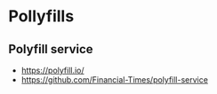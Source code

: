 # Pollyfills

## Polyfill service

- https://polyfill.io/
- https://github.com/Financial-Times/polyfill-service
